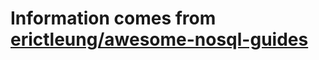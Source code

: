 # Information comes from [erictleung/awesome-nosql-guides](https://github.com/erictleung/awesome-nosql-guides)

